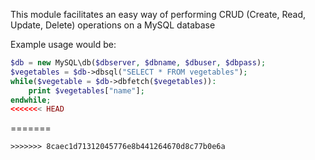 This module facilitates an easy way of performing CRUD (Create, Read, Update, Delete) operations on a MySQL database

Example usage would be:


```php
$db = new MySQL\db($dbserver, $dbname, $dbuser, $dbpass);
$vegetables = $db->dbsql("SELECT * FROM vegetables");
while($vegetable = $db->dbfetch($vegetables)):
	print $vegetables["name"];
endwhile;
<<<<<<< HEAD
```
=======
```
>>>>>>> 8caec1d71312045776e8b441264670d8c77b0e6a
